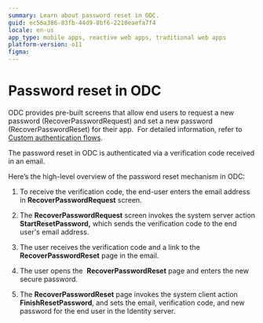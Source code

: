 ```yaml
---
summary: Learn about password reset in ODC.
guid: ec56a386-83fb-44d9-8bf6-2210eaefa7f4
locale: en-us
app_type: mobile apps, reactive web apps, traditional web apps
platform-version: o11
figma: 
---
```


# Password reset in ODC

ODC provides pre-built screens that allow end users to request a new password (RecoverPasswordRequest) and set a new password (RecoverPasswordReset) for their app.  For detailed information, refer to [Custom authentication flows](https://success.outsystems.com/documentation/outsystems_developer_cloud/building_apps/user_interface/custom_authentication_flows/).

The password reset in ODC is authenticated via a verification code received in an email. 

Here’s the high-level overview of the password reset mechanism in ODC:

1. To receive the verification code, the end-user enters the email address in **RecoverPasswordRequest** screen.

1. The **RecoverPasswordRequest** screen invokes the system server action **StartResetPassword,** which sends the verification code to the end user's email address.

1. The user receives the verification code and a link to the **RecoverPasswordReset** page in the email. 

1. The user opens the  **RecoverPasswordReset** page and enters the new secure password. 

1. The **RecoverPasswordReset** page invokes the system client action **FinishResetPassword**, and sets the email, verification code, and new password for the end user in the Identity server. 
